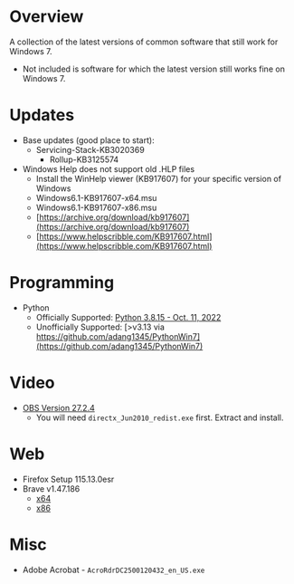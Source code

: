 # Overview
A collection of the latest versions of common software that still work for Windows 7.
* Not included is software for which the latest version still works fine on Windows 7.

# Updates
* Base updates (good place to start):
  * Servicing-Stack-KB3020369
    * Rollup-KB3125574
* Windows Help does not support old .HLP files
    - Install the WinHelp viewer (KB917607) for your specific version of Windows
    - Windows6.1-KB917607-x64.msu
    - Windows6.1-KB917607-x86.msu
    - [https://archive.org/download/kb917607](https://archive.org/download/kb917607)
    - [https://www.helpscribble.com/KB917607.html](https://www.helpscribble.com/KB917607.html)

# Programming
* Python
  * Officially Supported: [Python 3.8.15 - Oct. 11, 2022](https://www.python.org/downloads/release/python-3815/)
  * Unofficially Supported: [>v3.13 via https://github.com/adang1345/PythonWin7](https://github.com/adang1345/PythonWin7)

# Video
* [OBS Version 27.2.4](https://github.com/obsproject/obs-studio/releases/tag/27.2.4)
  * You will need `directx_Jun2010_redist.exe` first. Extract and install.
 
# Web
* Firefox Setup 115.13.0esr
* Brave v1.47.186
  * [x64](https://github.com/brave/brave-browser/releases/download/v1.47.186/BraveBrowserStandaloneSetup.exe)
  * [x86](https://github.com/brave/brave-browser/releases/download/v1.47.186/BraveBrowserStandaloneSetup32.exe)
 
# Misc
* Adobe Acrobat - `AcroRdrDC2500120432_en_US.exe`

